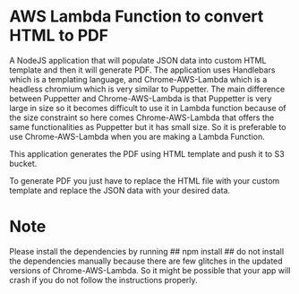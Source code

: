 # AWS Lambda Function to convert HTML to PDF

A NodeJS application that will populate JSON data into custom HTML template and then it will generate PDF. The application uses Handlebars which is a templating language,
and Chrome-AWS-Lambda which is a headless chromium which is very similar to Puppetter. The main difference between Puppetter and Chrome-AWS-Lambda is that Puppetter is very large in size so it becomes difficult to use it in Lambda function because of the size constraint so here comes Chrome-AWS-Lambda that offers the same functionalities as Puppetter but it has small size. So it is preferable to use Chrome-AWS-Lambda when you are making a Lambda Function.

This application generates the PDF using HTML template and push it to S3 bucket.

To generate PDF you just have to replace the HTML file with your custom template and replace the JSON data with your desired data.

# Note #
Please install the dependencies by running ## npm install ## do not install the dependencies manually because there are few glitches in the updated versions of Chrome-AWS-Lambda. So it might be possible that your app will crash if you do not follow the instructions properly.
